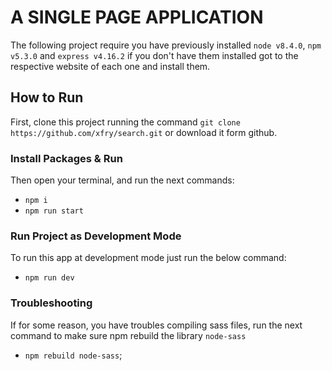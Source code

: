 # A SINGLE PAGE APPLICATION

The following project require you have previously installed  `node v8.4.0`, `npm v5.3.0` and `express v4.16.2` if you don't have them installed got to the respective website of each one and install them.

## How to Run

First, clone this project running the command `git clone https://github.com/xfry/search.git` or download it form github.

### Install Packages & Run
Then open your terminal, and run the next commands: 
- `npm i`
- `npm run start`

### Run Project as Development Mode

To run this app at development mode just run the below command:

- `npm run dev`

### Troubleshooting

If for some reason, you have troubles compiling sass files, run the next command to make sure npm rebuild the library `node-sass`

- `npm rebuild node-sass`;